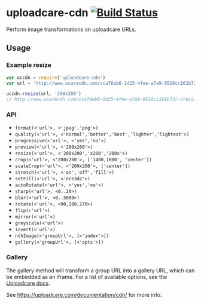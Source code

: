 # uploadcare-cdn [![Build Status](https://travis-ci.org/alanshaw/uploadcare-cdn.svg)](https://travis-ci.org/alanshaw/uploadcare-cdn)

Perform image transformations on uploadcare URLs.

## Usage

### Example resize

```js
var uccdn = require('uploadcare-cdn')
var url = 'http://www.ucarecdn.com/cca76eb6-1d25-4fee-a7a9-9516cc161b73/foo.jpg'

uccdn.resize(url, '200x200')
// http://www.ucarecdn.com/cca76eb6-1d25-4fee-a7a9-9516cc161b73/-/resize/200x200/foo.jpg
```

### API

* `format(<'url'>, <'jpeg','png'>)`
* `quality(<'url'>, <'normal','better','best','lighter','lightest'>)`
* `progressive(<'url'>, <'yes','no'>)`
* `preview(<'url'>, <'200x200'>)`
* `resize(<'url'>, <'200x200','x200','200x'>)`
* `crop(<'url'>, <'200x200'>, ['1400,1800', 'center'])`
* `scaleCrop(<'url'>, <'200x200'>, ['center'])`
* `stretch(<'url'>, <'on','off','fill'>)`
* `setFill(<'url'>, <'ece3d2'>)`
* `autoRotate(<'url'>, <'yes','no'>)`
* `sharp(<'url'>, <0..20>)`
* `blur(<'url'>, <0..5000>)`
* `rotate(<'url'>, <90,180,270>)`
* `flip(<'url'>)`
* `mirror(<'url'>)`
* `greyscale(<'url'>)`
* `invert(<'url'>)`
* `nthImage(<'groupUrl'>, [<'index'>])`
* `gallery(<'groupUrl'>, [<'opts'>])`

### Gallery

The gallery method will transform a group URL into a gallery URL, which can be embedded as an iframe.
For a list of available options, see the [Uploadcare docs](https://uploadcare.com/documentation/cdn/#gallery).

See https://uploadcare.com/documentation/cdn/ for more info.
